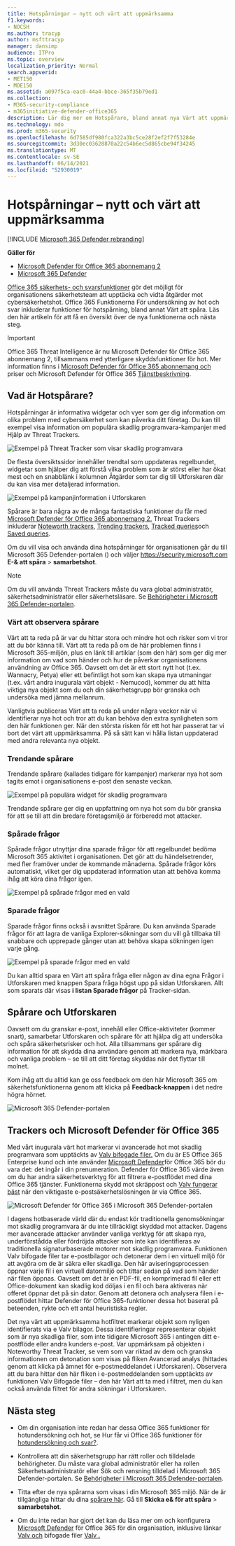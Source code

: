 ```yaml
---
title: Hotspårningar – nytt och värt att uppmärksamma
f1.keywords:
- NOCSH
ms.author: tracyp
author: msfttracyp
manager: dansimp
audience: ITPro
ms.topic: overview
localization_priority: Normal
search.appverid:
- MET150
- MOE150
ms.assetid: a097f5ca-eac0-44a4-bbce-365f35b79ed1
ms.collection:
- M365-security-compliance
- m365initiative-defender-office365
description: Lär dig mer om Hotspårare, bland annat nya Värt att uppmärksamma, för att hjälpa din organisation att hålla reda på säkerhetsproblem.
ms.technology: mdo
ms.prod: m365-security
ms.openlocfilehash: 6d7585df980fca322a3bc5ce28f2ef2f7f53284e
ms.sourcegitcommit: 3d30ec03628870a22c54b6ec5d865cbe94f34245
ms.translationtype: MT
ms.contentlocale: sv-SE
ms.lasthandoff: 06/14/2021
ms.locfileid: "52930019"
---
```

# <a name="threat-trackers---new-and-noteworthy"></a>Hotspårningar – nytt och värt att uppmärksamma

[!INCLUDE [Microsoft 365 Defender rebranding](../includes/microsoft-defender-for-office.md)]

**Gäller för**
- [Microsoft Defender för Office 365 abonnemang 2](defender-for-office-365.md)
- [Microsoft 365 Defender](../defender/microsoft-365-defender.md)

[Office 365 säkerhets- och svarsfunktioner](office-365-ti.md) gör det möjligt för organisationens säkerhetsteam att upptäcka och vidta åtgärder mot cybersäkerhetshot. Office 365 Funktionerna För undersökning av hot och svar inkluderar funktioner för hotspårning, bland annat Värt att spåra. Läs den här artikeln för att få en översikt över de nya funktionerna och nästa steg.

> [!IMPORTANT]
> Office 365 Threat Intelligence är nu Microsoft Defender för Office 365 abonnemang 2, tillsammans med ytterligare skyddsfunktioner för hot. Mer information finns i [Microsoft Defender för Office 365 abonnemang och](https://products.office.com/exchange/advance-threat-protection) priser och Microsoft Defender för Office 365 [Tjänstbeskrivning](/office365/servicedescriptions/office-365-advanced-threat-protection-service-description).

## <a name="what-are-threat-trackers"></a>Vad är Hotspårare?

Hotspårningar är informativa widgetar och vyer som ger dig information om olika problem med cybersäkerhet som kan påverka ditt företag. Du kan till exempel visa information om populära skadlig programvara-kampanjer med Hjälp av Threat Trackers.

![Exempel på Threat Tracker som visar skadlig programvara](../../media/a883b5ac-8e2b-469a-90e0-f8ad39bb63b7.png)

De flesta översiktssidor innehåller trendtal som uppdateras regelbundet, widgetar som hjälper dig att förstå vilka  problem som är störst eller har ökat mest och en snabblänk i kolumnen Åtgärder som tar dig till Utforskaren där du kan visa mer detaljerad information.

![Exempel på kampanjinformation i Utforskaren](../../media/e426f220-fdcb-4dd9-99a2-db97dbcf71d5.png)

Spårare är bara några av de många fantastiska funktioner du får med [Microsoft Defender för Office 365 abonnemang 2.](office-365-ti.md) Threat Trackers inkluderar [Noteworth trackers](#noteworthy-trackers), [Trending trackers](#trending-trackers), [Tracked queries](#tracked-queries)och [Saved queries](#saved-queries).

Om du vill visa och använda dina hotspårningar för organisationen går du till Microsoft 365 Defender-portalen () och väljer <https://security.microsoft.com> **E-& att spåra** \> **samarbetshot**.

> [!NOTE]
> Om du vill använda Threat Trackers måste du vara global administratör, säkerhetsadministratör eller säkerhetsläsare. Se [Behörigheter i Microsoft 365 Defender-portalen](permissions-in-the-security-and-compliance-center.md).

### <a name="noteworthy-trackers"></a>Värt att observera spårare

Värt att ta reda på är var du hittar stora och mindre hot och risker som vi tror att du bör känna till. Värt att ta reda på om de här problemen finns i Microsoft 365-miljön, plus en länk till artiklar (som den här) som ger dig mer information om vad som händer och hur de påverkar organisationens användning av Office 365. Oavsett om det är ett stort nytt hot (t.ex. Wannacry, Petya) eller ett befintligt hot som kan skapa nya utmaningar (t.ex. vårt andra inugurala värt objekt - Nemucod), kommer du att hitta viktiga nya objekt som du och din säkerhetsgrupp bör granska och undersöka med jämna mellanrum.

Vanligtvis publiceras Värt att ta reda på under några veckor när vi identifierar nya hot och tror att du kan behöva den extra synligheten som den här funktionen ger. När den största risken för ett hot har passerat tar vi bort det värt att uppmärksamma. På så sätt kan vi hålla listan uppdaterad med andra relevanta nya objekt.

### <a name="trending-trackers"></a>Trendande spårare

Trendande spårare (kallades tidigare för kampanjer) markerar nya hot som tagits emot i organisationens e-post den senaste veckan.

![Exempel på populära widget för skadlig programvara](../../media/d2ccc1a0-2a1d-4e36-99b5-6766c207772f.png)

Trendande spårare ger dig en uppfattning om nya hot som du bör granska för att se till att din bredare företagsmiljö är förberedd mot attacker.

### <a name="tracked-queries"></a>Spårade frågor

Spårade frågor utnyttjar dina sparade frågor för att regelbundet bedöma Microsoft 365 aktivitet i organisationen. Det gör att du händelsetrender, med fler framöver under de kommande månaderna. Spårade frågor körs automatiskt, vilket ger dig uppdaterad information utan att behöva komma ihåg att köra dina frågor igen.

![Exempel på spårade frågor med en vald](../../media/0c556174-06eb-4ae5-b32a-5ff76b9e4f13.png)

### <a name="saved-queries"></a>Sparade frågor

Sparade frågor finns också i avsnittet Spårare. Du kan använda Sparade frågor för att lagra de vanliga Explorer-sökningar som du vill gå tillbaka till snabbare och upprepade gånger utan att behöva skapa sökningen igen varje gång.

![Exempel på sparade frågor med en vald](../../media/188cf3ff-58f1-41ea-81aa-76158d8f40c3.png)

Du kan alltid spara en Värt att spåra fråga eller  någon av dina egna Frågor i Utforskaren med knappen Spara fråga högst upp på sidan Utforskaren. Allt som sparats där visas **i listan Sparade frågor** på Tracker-sidan.

## <a name="trackers-and-explorer"></a>Spårare och Utforskaren

Oavsett om du granskar e-post, innehåll eller Office-aktiviteter (kommer snart), samarbetar Utforskaren och spårare för att hjälpa dig att undersöka och spåra säkerhetsrisker och hot. Alla tillsammans ger spårare dig information för att skydda dina användare genom att markera nya, märkbara och vanliga problem – se till att ditt företag skyddas när det flyttar till molnet.

Kom ihåg att du alltid kan ge oss feedback om den här Microsoft 365 om säkerhetsfunktionerna genom att klicka på **Feedback-knappen** i det nedre högra hörnet.

![Microsoft 365 Defender-portalen](../../media/microsoft-365-defender-portal.png)

## <a name="trackers-and-microsoft-defender-for-office-365"></a>Trackers och Microsoft Defender för Office 365

Med vårt inugurala värt hot markerar vi avancerade hot mot skadlig programvara som upptäckts av [Valv bifogade filer.](safe-attachments.md) Om du är E5 Office 365 Enterprise kund och inte använder [Microsoft Defender](defender-for-office-365.md)för Office 365 bör du vara det: det ingår i din prenumeration. Defender för Office 365 värde även om du har andra säkerhetsverktyg för att filtrera e-postflödet med dina Office 365 tjänster. Funktionerna skydd mot skräppost och [Valv fungerar bäst](safe-links.md) när den viktigaste e-postsäkerhetslösningen är via Office 365.

![Microsoft Defender för Office 365 i Microsoft 365 Defender-portalen](../../media/policies.png)

I dagens hotbaserade värld där du endast kör traditionella genomsökningar mot skadlig programvara är du inte tillräckligt skyddad mot attacker. Dagens mer avancerade attacker använder vanliga verktyg för att skapa nya, underförstådda eller fördröjda attacker som inte kan identifieras av traditionella signaturbaserade motorer mot skadlig programvara. Funktionen Valv bifogade filer tar e-postbilagor och detonerar dem i en virtuell miljö för att avgöra om de är säkra eller skadliga. Den här aviseringsprocessen öppnar varje fil i en virtuell datormiljö och tittar sedan på vad som händer när filen öppnas. Oavsett om det är en PDF-fil, en komprimerad fil eller ett Office-dokument kan skadlig kod döljas i en fil och bara aktiveras när offeret öppnar det på sin dator. Genom att detonera och analysera filen i e-postflödet hittar Defender för Office 365-funktioner dessa hot baserat på beteenden, rykte och ett antal heuristiska regler.

Det nya värt att uppmärksamma hotfiltret markerar objekt som nyligen identifierats via e Valv bilagor. Dessa identifieringar representerar objekt som är nya skadliga filer, som inte tidigare Microsoft 365 i antingen ditt e-postflöde eller andra kunders e-post. Var uppmärksam på objekten i Noteworthy Threat Tracker, se vem som var riktad av dem och granska informationen om detonation som visas på fliken Avancerad analys (hittades genom att klicka på ämnet för e-postmeddelandet i Utforskaren). Observera att du bara hittar den här fliken i e-postmeddelanden som upptäckts av funktionen Valv Bifogade filer – den här Värt att ta med i filtret, men du kan också använda filtret för andra sökningar i Utforskaren.

## <a name="next-steps"></a>Nästa steg

- Om din organisation inte redan har dessa Office 365 funktioner för hotundersökning och hot, se Hur får vi Office 365 funktioner för [hotundersökning och svar?](office-365-ti.md).

- Kontrollera att din säkerhetsgrupp har rätt roller och tilldelade behörigheter. Du måste vara global administratör eller ha rollen Säkerhetsadministratör eller Sök och rensning tilldelad i Microsoft 365 Defender-portalen. Se [Behörigheter i Microsoft 365 Defender-portalen](permissions-in-the-security-and-compliance-center.md).

- Titta efter de nya spårarna som visas i din Microsoft 365 miljö. När de är tillgängliga hittar du dina [spårare här](https://https://security.microsoft.com/). Gå till **Skicka e& för att spåra** \> **samarbetshot**.

- Om du inte redan har gjort det kan du läsa mer om och konfigurera [Microsoft Defender](defender-for-office-365.md) för Office 365 för din organisation, inklusive länkar [Valv och](safe-links.md) bifogade filer [Valv .](safe-attachments.md)
